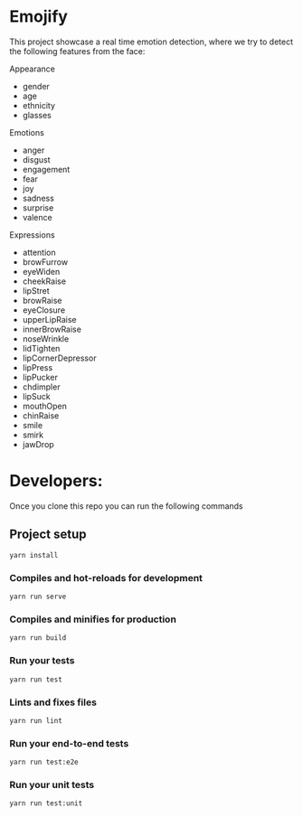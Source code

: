 # Emojify


This project showcase a real time emotion detection, where we try to detect the following features from the face:

Appearance

- gender
- age
- ethnicity
- glasses

Emotions

- anger
- disgust
- engagement
- fear
- joy
- sadness
- surprise
- valence

Expressions

- attention
- browFurrow
- eyeWiden
- cheekRaise
- lipStret
- browRaise
- eyeClosure
- upperLipRaise
- innerBrowRaise
- noseWrinkle
- lidTighten
- lipCornerDepressor
- lipPress
- lipPucker
- chdimpler
- lipSuck
- mouthOpen
- chinRaise
- smile
- smirk
- jawDrop

# Developers:

Once you clone this repo you can run the following commands

## Project setup

```
yarn install
```

### Compiles and hot-reloads for development

```
yarn run serve
```

### Compiles and minifies for production

```
yarn run build
```

### Run your tests

```
yarn run test
```

### Lints and fixes files

```
yarn run lint
```

### Run your end-to-end tests

```
yarn run test:e2e
```

### Run your unit tests

```
yarn run test:unit
```

